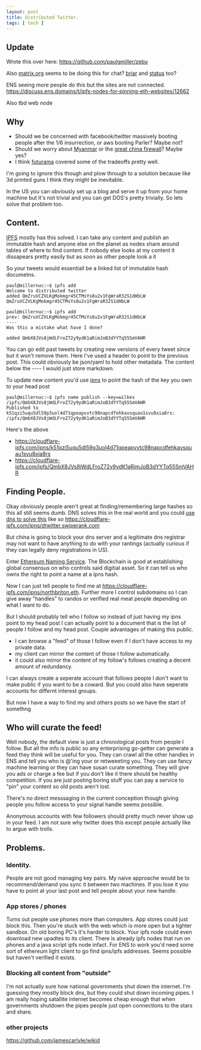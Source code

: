 ```yaml
---
layout: post
title: Distributed Twitter.
tags: [ tech ]
---
```




## Update
Wrote this over here: https://github.com/paulgmiller/zebu

Also [matrix.org](http://matrix.org) seems to be doing this for chat? [briar](https://briarproject.org/) and [status](https://status.im) too? 

ENS seeing more people do this but the sites are not connected. https://discuss.ens.domains/t/ipfs-nodes-for-pinning-eth-websites/12662

Also tbd web node

## Why 
* Should we be concerned with facebook/twitter massively booting people after the 1/6 insurrection, or aws booting Parler?  Maybe not?
* Should we worry about [Myanmar](https://www.engadget.com/myanmar-internet-instagram-twitter-shutdown-175341979.html) or the [great china firewall](https://www.technologyreview.com/2020/07/08/1004876/the-internet-is-changing-drastically-for-hong-kongs-citizens/#:~:text=The%20fallout:%20Effectively,%20this%20brings%20Hong%20Kong%20into,are%20permitted%20to%20operate%20only%20if%20they%20comply.)? Maybe yes? 
* I think [futurama](https://theinfosphere.org/Old_Man_Waterfall) covered some of the tradeoffs pretty well.

I'm going to ignore this though and plow through to a solution because like 3d printed guns I think they might be inevitable.

In the US you can obviously set up a blog and serve it up from your home machine but it's not trivial and you can get DOS's pretty trivially. So lets solve that problem too. 

## Content.
[IPFS](https://ipfs.io/) mostly has this solved. I can take any content and publish an immutable hash and anyone else on the planet as nodes share around tables of where to find content. If nobody else looks at my content it dissapears pretty easily but as soon as other people look a it 

So your tweets would essentiall be a linked list of immutable hash documetns.
```
paul@millernuc:~$ ipfs add
Welcome to distributed twitter
added QmZruVCZVLKgMokmgr45CTMsYs8u2v1FgWraR32S1dHbLW QmZruVCZVLKgMokmgr45CTMsYs8u2v1FgWraR32S1dHbLW

paul@millernuc:~$ ipfs add
prev: QmZruVCZVLKgMokmgr45CTMsYs8u2v1FgWraR32S1dHbLW
----
Was this a mistake what have I done?

added QmbX8JVs8jWdLFroZ72y9ydK1aRimJoB3dYYTq55SmVAHR
```

You can go edit past tweets by creating new versions of every tweet since but it won't remove them. Here I've used a header to point to the previous post. This could obviously be json/yaml to hold other metadata. The content below the ---- I would just store markdown.

To update new content you'd use [ipns](https://docs.ipfs.io/concepts/ipns/) to point the hash of the key you own to your head post

```
paul@millernuc:~$ ipfs name publish --key=wilkes /ipfs/QmbX8JVs8jWdLFroZ72y9ydK1aRimJoB3dYYTq55SmVAHR
Published to k51qzi5uqu5dl59p3uol4d71qpeapvvtc98napcdfehkavsquau1svu8xia8rs: /ipfs/QmbX8JVs8jWdLFroZ72y9ydK1aRimJoB3dYYTq55SmVAHR
```

Here's the above 
* https://cloudflare-ipfs.com/ipns/k51qzi5uqu5dl59p3uol4d71qpeapvvtc98napcdfehkavsquau1svu8xia8rs
* https://cloudflare-ipfs.com/ipfs/QmbX8JVs8jWdLFroZ72y9ydK1aRimJoB3dYYTq55SmVAHR


## Finding People. 
Okay obviously people aren't great at finding/remembering large hashes so this all still seems dumb. DNS solves this in the real world and you could [use dns to solve this](https://docs.ipfs.io/concepts/dnslink/#dnslink) like so https://cloudflare-ipfs.com/ipns/dtwitter.swiperank.com

But china is going to block your dns server and a legitimate dns registrar may not want to have anything to do with your rantings (actually curious if they can legally deny registrations in US).

Enter [Ethereum Naming Service](https://docs.ens.domains/). The Blockchain is good at establishing global consensus on who controls said digitial asset. So it can tell us who owns the right to point a name at a ipns hash. 

Now I can just tell people to find me at https://cloudflare-ipfs.com/ipns/northbriton.eth. Further more I control subdomains so I can give away "handles" to randos or verified real meat people depending on what I want to do. 

But I should probably tell who I follow so instead of just having my ipns point to my head post I can actually point to a document that is the list of people I follow and my head post. Couple advantages of making this public.
* I can browse a "feed" of those I follow even if I don't have access to my private data. 
* my client can mirror the content of those I follow automatically. 
* it could also mirror the content of my follow's follows creating a decent amount of redundancy. 

I can always create a seperate account that follows people I don't want to make public if you want to be a coward. But you could also have seperate accounts for differnt interest groups. 

But now I have a way to find my and others posts so we have the start of somethng

## Who will curate the feed!

Well nobody, the default view is just a chronological posts from people I follow. But all the info is public so any enterprising go-getter can generate a feed they think will be useful for you. They can crawl all the other handles in ENS and tell you who is @'ing your or retweeeting you. They can use fancy machine learning or they can have susan curate something. They will give you ads or charge a fee but if you don't like it there should be healthy competition. If you are just posting boring stuff you can pay a service to "pin" your content so old posts aren't lost. 

There's no direct messsaging in the current conception though giving people you follow access to your signal handle seems possible. 

Anonymous accounts with few followers should pretty much never show up in your feed. I am not sure why twitter does this except people actually like to argue with trolls.

## Problems.
### Identity. 
People are not good managing key pairs. My naive approache would be to recommend/demand you sync it between two machines. If you lose it you have to point at your last post and tell people about your new handle. 

### App stores / phones
Turns out people use phones more than computers. App stores could just block this.
Then you're stuck with the web which is more open but a tighter sandbox. 
On old boring PC's it's harder to block. Your ipfs node could even download new upadtes to its client. 
There is already ipfs nodes that run on phones and a java script ipfs node infact. 
For ENS to work you'd need some sort of ethereum light client to go find ipns/ipfs addresses. Seems possible but haven't verified it exists. 

### Blocking all content from "outside"
I'm not actually sure how national governments shut down the internet. I'm guessing they mostly block dns, but they could shut down incoming pipes. 
I am really hoping satallite internet becomes cheap enough that when governments shutdown the pipes people just open connections to the stars and share. 

### other projects
https://github.com/jamescarlyle/wikid
